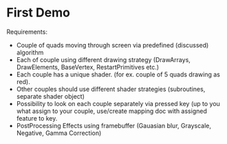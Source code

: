 # First Demo

Requirements:
 - Couple of quads moving through screen via predefined (discussed) algorithm
 - Each of couple using different drawing strategy (DrawArrays, DrawElements, BaseVertex, RestartPrimitives etc.)
 - Each couple has a unique shader. (for ex. couple of 5 quads drawing as red).
 - Other couples should use different shader strategies (subroutines, separate shader object)
 - Possibility to look on each couple separately via pressed key (up to you what assign to your couple, use/create mapping doc with assigned feature to key.
 - PostProcessing Effects using framebuffer (Gauasian blur, Grayscale, Negative, Gamma Correction) 
